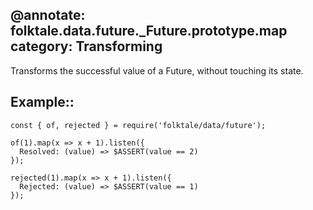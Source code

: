 @annotate: folktale.data.future._Future.prototype.map
category: Transforming
---

Transforms the successful value of a Future, without touching its state.


## Example::

    const { of, rejected } = require('folktale/data/future');

    of(1).map(x => x + 1).listen({
      Resolved: (value) => $ASSERT(value == 2)
    });

    rejected(1).map(x => x + 1).listen({
      Rejected: (value) => $ASSERT(value == 1)
    });
